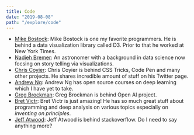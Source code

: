```yaml
---
title: Code
date: "2019-08-08"
path: "/explore/code"
---
```


- [Mike Bostock](https://twitter.com/mbostock): Mike Bostock is one my favorite programmers. He is behind a data visualization library called D3. Prior to that he worked at New York Times.
- [Nadieh Bremer](https://twitter.com/NadiehBremer): An astronomer with a background in data science now focsing on story telling via visualizations.
- [Chris Coyier](https://twitter.com/chriscoyier): Chris Coyier is behind CSS Tricks, Code Pen and many other projects. He shares incredible amount of stuff on his Twitter page.
- [Andrew Ng](https://www.andrewng.org/): Andrew Ng has open source courses on deep learning which I have yet to take.
- [Greg Brockman](http://gregbrockman.com/): Greg Brockman is behind Open AI project.
- [Bret Victr](http://worrydream.com/): Bret Victr is just amazing! He has so much great stuff about programming and deep analysis on various topics especially on _inventing on principles_.
- [Jeff Atwood](https://blog.codinghorror.com/): Jeff Atwood is behind stackoverflow. Do I need to say anything more?
